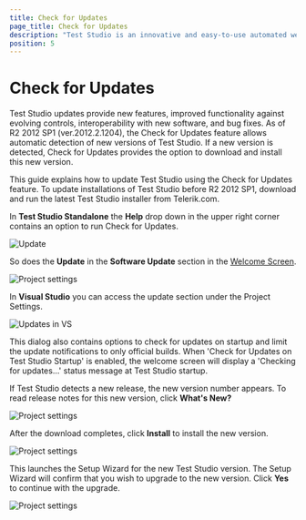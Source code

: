 ```yaml
---
title: Check for Updates
page_title: Check for Updates
description: "Test Studio is an innovative and easy-to-use automated web, WPF and load testing solution. Test Studio tests support essential technologies like ASP.NET AJAX, Silverlight, PHP and MVC. HTML5, Testing framework, functional testing, performance testing, load testing, exploratory testing, manual testing."
position: 5
---
```

# Check for Updates #

Test Studio updates provide new features, improved functionality against evolving controls, interoperability with new software, and bug fixes. As of R2 2012 SP1 (ver.2012.2.1204), the Check for Updates feature allows automatic detection of new versions of Test Studio. If a new version is detected, Check for Updates provides the option to download and install this new version. 

This guide explains how to update Test Studio using the Check for Updates feature. To update installations of Test Studio before R2 2012 SP1, download and run the latest Test Studio installer from Telerik.com.

In **Test Studio Standalone** the **Help** drop down in the upper right corner contains an option to run Check for Updates.

![Update](/img/general-information/installation/check-for-updates/CheckForUpdatesFull.gif)

So does the **Update** in the **Software Update** section in the <a href="/getting-started/start-a-project/welcome-screen" target="_blank">Welcome Screen</a>.

![Project settings](/img/general-information/installation/check-for-updates/CheckForUpdatesSoftwareUpdateFull.gif)

In **Visual Studio** you can access the update section under the Project Settings.

![Updates in VS](/img/general-information/installation/check-for-updates/CheckForUpdatesVisualStudio.gif)

This dialog also contains options to check for updates on startup and limit the update notifications to only official builds. When 'Check for Updates on Test Studio Startup' is enabled, the welcome screen will display a 'Checking for updates...' status message at Test Studio startup.

If Test Studio detects a new release, the new version number appears. To read release notes for this new version, click __What's New?__

![Project settings](/img/general-information/installation/check-for-updates/fig4.png)

After the download completes, click __Install__ to install the new version.

![Project settings](/img/general-information/installation/check-for-updates/fig5.png)

This launches the Setup Wizard for the new Test Studio version. The Setup Wizard will confirm that you wish to upgrade to the new version. Click __Yes__ to continue with the upgrade.

![Project settings](/img/general-information/installation/check-for-updates/fig6.png)